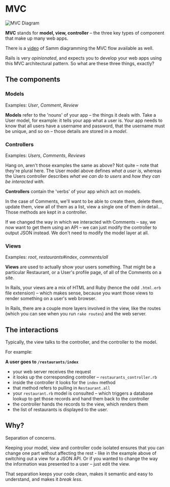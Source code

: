 # MVC

![MVC Diagram](../images/mvc.png)

**MVC** stands for **model, view, controller** – the three key types of component that make up many web apps.

There is a [video](https://www.youtube.com/watch?v=13Ln4NtOcBs) of Samm diagramming the MVC flow available as well.

Rails is very *opinionated*, and expects you to develop your web apps using this MVC architectural pattern. So what are these three things, exactly?

## The components

### Models

Examples: *User*, *Comment*, *Review*

**Models** refer to the 'nouns' of your app – the things it deals with. Take a User model, for example: it tells your app what a user is. Your app needs to know that all users have a username and password, that the username must be unique, and so on – those details are stored in a *model*.

### Controllers

Examples: *Users*, *Comments*, *Reviews*

Hang on, aren't those examples the same as above? Not quite – note that they're plural here. The User model above defines *what a user is*, whereas the Users controller describes *what we can do to users* and *how they can be interacted with*.

**Controllers** contain the 'verbs' of your app which act on models.

In the case of Comments, we'll want to be able to create them, delete them, update them, view all of them as a list, view a single one of them in detail... Those methods are kept in a controller.

If we changed the way in which we interacted with Comments – say, we now want to get them using an API – we can just modify the controller to output JSON instead. We don't need to modify the model layer at all.

### Views

Examples: *root*, *restaurants#index*, *comments/all*

**Views** are used to actually show your users something. That might be a particular Restaurant, or a User's profile page, of all of the Comments on a site.

In Rails, your views are a mix of HTML and Ruby (hence the odd `.html.erb` file extension) – which makes sense, because you want those views to render something on a user's web browser.

In Rails, there are a couple more layers involved in the view, like the routes (which you can see when you run `rake routes`) and the web server.

## The interactions

Typically, the view talks to the controller, and the controller to the model.

For example:

**A user goes to `/restaurants/index`**

* your web server receives the request
* it looks up the corresponding controller – `restaurants_controller.rb`
* inside the controller it looks for the `index` method
* that method refers to pulling in `Restaurant.all`
* your `restaurant.rb` model is consulted – which triggers a database lookup to get those records and hand them back to the controller
* the controller hands the records to the view, which renders them
* the list of restaurants is displayed to the user.

## Why?

Separation of concerns.

Keeping your model, view and controller code isolated ensures that you can change one part without affecting the rest - like in the example above of switching out a view for a JSON API. Or if you wanted to change the way the information was presented to a user – just edit the view. 

That separation keeps your code clean, makes it semantic and easy to understand, and makes it *break less*.




